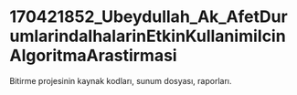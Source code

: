 # 170421852_Ubeydullah_Ak_AfetDurumlarindaIhalarinEtkinKullanimiIcinAlgoritmaArastirmasi
Bitirme projesinin kaynak kodları, sunum dosyası, raporları.

